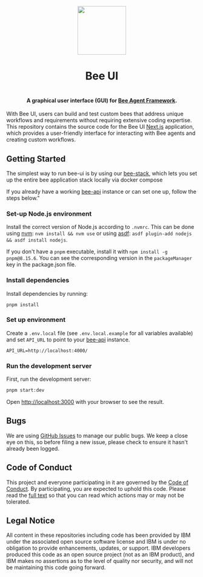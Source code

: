 <p align="center">
    <img src="./docs/assets/Bee_Dark.svg" height="128">
    <h1 align="center">Bee UI</h1>
</p>

<p align="center">
  <a aria-label="Join the community on GitHub" href="https://github.com/i-am-bee/bee-ui/discussions">
    <img alt="" src="https://img.shields.io/badge/Join%20the%20community-blueviolet.svg?style=for-the-badge&labelColor=000000&label=Bee">
  </a>
  <h4 align="center">A graphical user interface (GUI) for <a href="https://github.com/i-am-bee/bee-agent-framework">Bee Agent Framework</a>.</h4>
</p>

With Bee UI, users can build and test custom bees that address unique workflows and requirements without requiring extensive coding expertise. This repository contains the source code for the Bee UI [Next.js](https://nextjs.org/) application, which provides a user-friendly interface for interacting with Bee agents and creating custom workflows.

## Getting Started

The simplest way to run bee-ui is by using our [bee-stack](https://github.com/i-am-bee/bee-stack), which lets you set up the entire bee application stack locally via docker compose

If you already have a working [bee-api](https://github.com/i-am-bee/bee-api) instance or can set one up, follow the steps below."


### Set-up Node.js environment

Install the correct version of Node.js according to `.nvmrc`. This can be done using [nvm](https://github.com/nvm-sh/nvm): `nvm install && nvm use` or using [asdf](https://asdf-vm.com/): `asdf plugin-add nodejs && asdf install nodejs`.

If you don't have a `pnpm` executable, install it with `npm install -g pnpm@8.15.6`. You can see the corresponding version in the `packageManager` key in the package.json file.

### Install dependencies

Install dependencies by running:

```
pnpm install
```

### Set up environment

Create a `.env.local` file (see `.env.local.example` for all variables available) and set `API_URL` to point to your [bee-api](https://github.com/i-am-bee/bee-api) instance.

```
API_URL=http://localhost:4000/
```

### Run the development server

First, run the development server:

```bash
pnpm start:dev
```

Open [http://localhost:3000](http://localhost:3000) with your browser to see the result.

## Bugs

We are using [GitHub Issues](https://github.com/i-am-bee/bee-ui/issues) to manage our public bugs. We keep a close eye on this, so before filing a new issue, please check to ensure it hasn't already been logged.

## Code of Conduct

This project and everyone participating in it are governed by the [Code of Conduct](./CODE_OF_CONDUCT.md). By participating, you are expected to uphold this code. Please read the [full text](./CODE_OF_CONDUCT.md) so that you can read which actions may or may not be tolerated.

## Legal Notice

All content in these repositories including code has been provided by IBM under the associated open source software license and IBM is under no obligation to provide enhancements, updates, or support. IBM developers produced this code as an open source project (not as an IBM product), and IBM makes no assertions as to the level of quality nor security, and will not be maintaining this code going forward.
